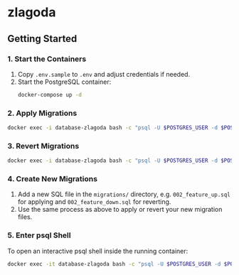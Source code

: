 # zlagoda

## Getting Started

### 1. Start the Containers

1. Copy `.env.sample` to `.env` and adjust credentials if needed.
2. Start the PostgreSQL container:
   ```bash
   docker-compose up -d
   ```

### 2. Apply Migrations

```bash
docker exec -i database-zlagoda bash -c "psql -U $POSTGRES_USER -d $POSTGRES_DB" < migrations/001_init_up.sql
```

### 3. Revert Migrations

```bash
docker exec -i database-zlagoda bash -c "psql -U $POSTGRES_USER -d $POSTGRES_DB" < migrations/001_init_down.sql
```

### 4. Create New Migrations

1. Add a new SQL file in the `migrations/` directory, e.g. `002_feature_up.sql` for applying and `002_feature_down.sql` for reverting.
2. Use the same process as above to apply or revert your new migration files.

### 5. Enter psql Shell

To open an interactive psql shell inside the running container:

```bash
docker exec -it database-zlagoda bash -c "psql -U $POSTGRES_USER -d $POSTGRES_DB"
```
